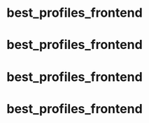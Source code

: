 # best_profiles_frontend
# best_profiles_frontend
# best_profiles_frontend
# best_profiles_frontend
